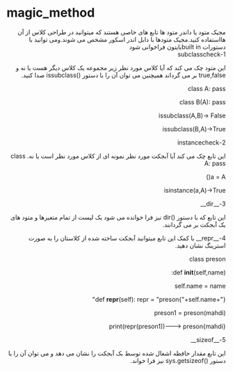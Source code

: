 magic_method
======
<div dir="rtl">
مجیک متود یا داندر متود ها تابع های خاصی هستند که میتوانید در طراحی کلاس از آن هااستفاده کنید.مجیک متودها با دابل اندر اسکور مشخص می شوند.ومی توانید با دستورات built inبایتون فراخوانی شود





<div dir="rtl">
1-subclasscheck

این متود چک می کند که آیا کلاس مورد نظر زیر مجموعه یک کلاس دیگر هست یا نه و true,false بر می گرداند همیچنین می توان آن را با دستور ()issubclass صدا کنید.

class A:
  pass

class B(A):
  pass
  
issubclass(A,B)-> False

issubclass(B,A)->True
<div dir="rtl">
2-instancecheck

این تابع چک می کند آیا آبجکت مورد نظر نمونه ای از کلاس مورد نظر است یا نه.
class A:
    pass

a = A()

isinstance(a,A)->True
<div dir="rtl">
3-__dir__

این تابع که با دستور ()dir نیز فرا خوانده می شود یک لیست از تمام متغیرها و متود های یک آبجکت بر می گردانند.





<div dir="rtl">
4-__repr__
با کمک این تابع میتوانید آبجکت ساخته شده از کلاستان را به صورت استرینگ نشان دهید.


class preson

  def __init__(self,name):
  
  self.name = name
  
  def __repr__(self):
  repr = "preson{"+self.name+"}"
  
preson1 = preson(mahdi)

print(repr(preson1))---> preson{mahdi}

<div dir="rtl">
5-__sizeof__

این تابع مقدار حافظه اشغال شده توسط بک آبجکت را نشان می دهد و می توان آن را با  دستور ()sys.getsizeof نیز فرا خواند.

        
        

